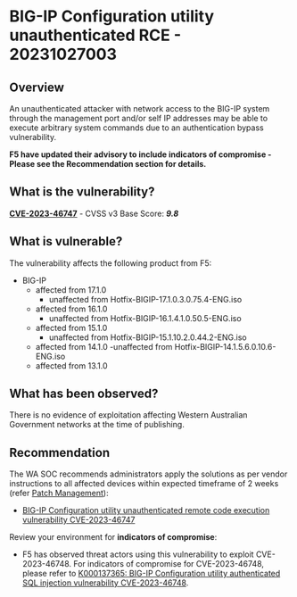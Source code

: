 # BIG-IP Configuration utility unauthenticated RCE - 20231027003

## Overview

An unauthenticated attacker with network access to the BIG-IP system through the management port and/or self IP addresses may be able to execute arbitrary system commands due to an authentication bypass vulnerability.

**F5 have updated their advisory to include indicators of compromise - Please see the Recommendation section for details.**

## What is the vulnerability?

[**CVE-2023-46747**](https://nvd.nist.gov/vuln/detail/CVE-2023-46747) - CVSS v3 Base Score: ***9.8***

## What is vulnerable?

The vulnerability affects the following product from F5:

- BIG-IP
    - affected from 17.1.0
        - unaffected from Hotfix-BIGIP-17.1.0.3.0.75.4-ENG.iso
    - affected from 16.1.0
        - unaffected from Hotfix-BIGIP-16.1.4.1.0.50.5-ENG.iso
    - affected from 15.1.0
        - unaffected from Hotfix-BIGIP-15.1.10.2.0.44.2-ENG.iso
    - affected from 14.1.0
        -unaffected from Hotfix-BIGIP-14.1.5.6.0.10.6-ENG.iso
    - affected from 13.1.0

## What has been observed?

There is no evidence of exploitation affecting Western Australian Government networks at the time of publishing.

## Recommendation

The WA SOC recommends administrators apply the solutions as per vendor instructions to all affected devices within expected timeframe of 2 weeks (refer [Patch Management](../guidelines/patch-management.md)):

- [BIG-IP Configuration utility unauthenticated remote code execution vulnerability CVE-2023-46747](https://my.f5.com/manage/s/article/K000137353)

Review your environment for **indicators of compromise**:

- F5 has observed threat actors using this vulnerability to exploit CVE-2023-46748. For indicators of compromise for CVE-2023-46748, please refer to [K000137365: BIG-IP Configuration utility authenticated SQL injection vulnerability CVE-2023-46748](https://my.f5.com/manage/s/article/K000137365).
